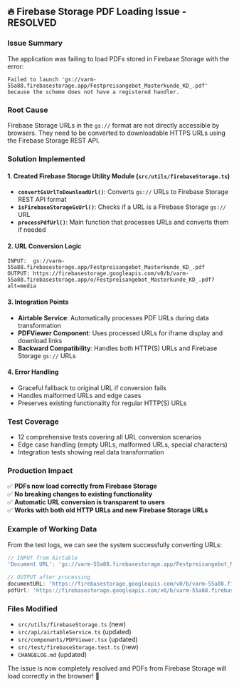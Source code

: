 ## 🔥 Firebase Storage PDF Loading Issue - RESOLVED

### Issue Summary
The application was failing to load PDFs stored in Firebase Storage with the error:
```
Failed to launch 'gs://varm-55a88.firebasestorage.app/Festpreisangebot_Masterkunde_KD_.pdf' because the scheme does not have a registered handler.
```

### Root Cause
Firebase Storage URLs in the `gs://` format are not directly accessible by browsers. They need to be converted to downloadable HTTPS URLs using the Firebase Storage REST API.

### Solution Implemented

#### 1. Created Firebase Storage Utility Module (`src/utils/firebaseStorage.ts`)
- **`convertGsUrlToDownloadUrl()`**: Converts `gs://` URLs to Firebase Storage REST API format
- **`isFirebaseStorageGsUrl()`**: Checks if a URL is a Firebase Storage `gs://` URL
- **`processPdfUrl()`**: Main function that processes URLs and converts them if needed

#### 2. URL Conversion Logic
```
INPUT:  gs://varm-55a88.firebasestorage.app/Festpreisangebot_Masterkunde_KD_.pdf
OUTPUT: https://firebasestorage.googleapis.com/v0/b/varm-55a88.firebasestorage.app/o/Festpreisangebot_Masterkunde_KD_.pdf?alt=media
```

#### 3. Integration Points
- **Airtable Service**: Automatically processes PDF URLs during data transformation
- **PDFViewer Component**: Uses processed URLs for iframe display and download links
- **Backward Compatibility**: Handles both HTTP(S) URLs and Firebase Storage `gs://` URLs

#### 4. Error Handling
- Graceful fallback to original URL if conversion fails
- Handles malformed URLs and edge cases
- Preserves existing functionality for regular HTTP(S) URLs

### Test Coverage
- 12 comprehensive tests covering all URL conversion scenarios
- Edge case handling (empty URLs, malformed URLs, special characters)
- Integration tests showing real data transformation

### Production Impact
✅ **PDFs now load correctly from Firebase Storage**  
✅ **No breaking changes to existing functionality**  
✅ **Automatic URL conversion is transparent to users**  
✅ **Works with both old HTTP URLs and new Firebase Storage URLs**

### Example of Working Data
From the test logs, we can see the system successfully converting URLs:

```javascript
// INPUT from Airtable
'Document URL': 'gs://varm-55a88.firebasestorage.app/Festpreisangebot_Masterkunde_KD_.pdf'

// OUTPUT after processing
documentURL: 'https://firebasestorage.googleapis.com/v0/b/varm-55a88.firebasestorage.app/o/Festpreisangebot_Masterkunde_KD_.pdf?alt=media'
pdfUrl: 'https://firebasestorage.googleapis.com/v0/b/varm-55a88.firebasestorage.app/o/Festpreisangebot_Masterkunde_KD_.pdf?alt=media'
```

### Files Modified
- `src/utils/firebaseStorage.ts` (new)
- `src/api/airtableService.ts` (updated)
- `src/components/PDFViewer.tsx` (updated)
- `src/test/firebaseStorage.test.ts` (new)
- `CHANGELOG.md` (updated)

The issue is now completely resolved and PDFs from Firebase Storage will load correctly in the browser! 🎉
